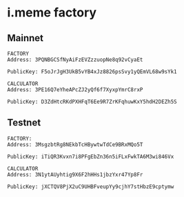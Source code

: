 # i.meme factory

## Mainnet

```text
FACTORY
Address: 3PQNBGCSfNyAiFzEVZzzuopNe8q92vCyaEt

PublicKey: F5oJrJgH3UkB5vYB4xJz8826psSvy1yQEmVL68w9sYk1
```

```text
CALCULATOR
Address: 3PE16Q7eYheAPcZJ2yQf6f7XyxpYmrC8rxP

PublicKey: D3ZdHtcRKdPXHFqT6Ee9R7ZrKFqhuwKxY5hdH2DEZh5S
```

## Testnet

```text
FACTORY:
Address: 3MsgzbtRg8NEkbTcHBywtwTdCe9BRxMQo5T

PublicKey: iTiQR3Kvxn7i8PFgEbZn36n5iFLxFwkTA6M3wi846Vx
```

```text
CALCULATOR
Address: 3N1ytAUyhtig9X6F2hHHs1jbzYxr47Yp8Fr

PublicKey: jXCTQV8PjX2uC9UHBFveupYy9cjhY7stHbzE9cptymw
```
